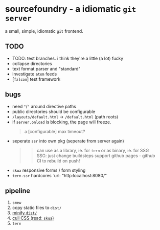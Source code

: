 # sourcefoundry - a idiomatic `git server`

a small, simple, idiomatic `git` frontend.

## TODO

- TODO: test branches. i think they're a little (a lot) fucky
- collapse directories
- text format parser and "standard"
- investigate `atom` feeds
- [`falcon`] test framework

## bugs

- need `"`/`'` around directive paths
- public directories should be configurable
- `/layouts/default.html` -> `/default.html` (path roots)
- if `server.onload` is blocking, the page will freeze. 
  > a [configurable] max timeout?
- seperate `ssr` into own pkg (seperate from server again)
  >> can use as a library, ie. for `tern` or as binary, ie. for SSG
  >> SSG: just change buildsteps
          support github pages - github CI to rebuild on push!
- `skua` responsive forms / form styling
- `tern-ssr` hardcores `url: "http:localhost:8080/"

## pipeline

1. `smew`
2. copy static files to `dist/`
3. [minify `dist/`](https://github.com/wilsonzlin/minify-html)
4. [cull CSS (read: `skua`)](https://github.com/purifycss/purifycss)
5. `tern`

